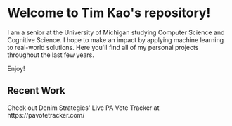<h1>Welcome to Tim Kao's repository!</h1>
I am a senior at the University of Michigan studying Computer Science and Cognitive Science. I hope to make an impact by applying machine learning to real-world solutions. Here you'll find all of my personal projects throughout the last few years.

Enjoy!

<h2>Recent Work</h2>
Check out Denim Strategies' Live PA Vote Tracker at https://pavotetracker.com/
